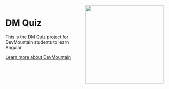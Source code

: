 <img src="https://devmounta.in/img/logowhiteblue.png" width="250" align="right">

DM Quiz
===============

This is the DM Quiz project for DevMountain students to learn Angular

<a href="https://www.devmouna.in">Learn more about DevMountain</a>
